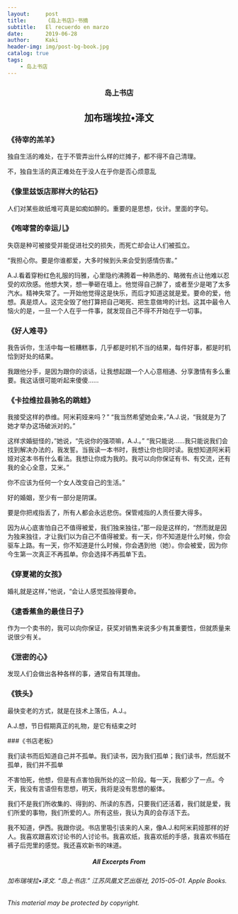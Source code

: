```yaml
---
layout:     post
title:      《岛上书店》·书摘
subtitle:   El recuerdo en marzo
date:       2019-06-28
author:     Kaki
header-img: img/post-bg-book.jpg
catalog: true
tags:
    - 岛上书店
---
```


### <center>岛上书店</center>
## <center>加布瑞埃拉•泽文</center>



### 《待宰的羔羊》 

独自生活的难处，在于不管弄出什么样的烂摊子，都不得不自己清理。

不，独自生活的真正难处在于没人在乎你是否心烦意乱

### 《像里兹饭店那样大的钻石》

人们对某些故纸堆可真是如痴如醉的。重要的是思想，伙计。里面的字句。

### 《咆哮营的幸运儿》

失窃是种可被接受并能促进社交的损失，而死亡却会让人们被孤立。

“我担心你。要是你谁都爱，大多时候到头来会受到感情伤害。”

A.J.看着穿粉红色礼服的玛雅，心里隐约沸腾着一种熟悉的、略微有点让他难以忍受的欢欣感。他想大笑，想一拳砸在墙上。他觉得自己醉了，或者至少是喝了太多汽水。精神失常了。一开始他觉得这是快乐，而后才知道这就是爱。要命的爱，他想。真是烦人。这完全毁了他打算把自己喝死、把生意做垮的计划。这其中最令人恼火的是，一旦一个人在乎一件事，就发现自己不得不开始在乎一切事。

### 《好人难寻》

我告诉你，生活中每一桩糟糕事，几乎都是时机不当的结果，每件好事，都是时机恰到好处的结果。



我跟他分手，是因为跟你的谈话，让我想起跟一个人心意相通、分享激情有多么重要。我这话很可能听起来傻傻……    

### 《卡拉维拉县驰名的跳蛙》    

我接受这样的恭维。阿米莉娅来吗？” “我当然希望她会来，”A.J.说，“我就是为了她才举办这场破派对的。”

这样求婚挺怪的，”她说，“先说你的强项嘛，A.J.。” “我只能说……我只能说我们会找到解决办法的，我发誓。当我读一本书时，我想让你也同时读。我想知道阿米莉娅对这本书有什么看法。我想让你成为我的。我可以向你保证有书、有交流，还有我的全心全意，艾米。”

你不应该为任何一个女人改变自己的生活。”

好的婚姻，至少有一部分是阴谋。

要是你把戒指丢了，所有人都会永远悲伤。保管戒指的人责任要大得多。

因为从心底害怕自己不值得被爱，我们独来独往，”那一段是这样的，“然而就是因为独来独往，才让我们以为自己不值得被爱。有一天，你不知道是什么时候，你会驱车上路。有一天，你不知道是什么时候，你会遇到他（她）。你会被爱，因为你今生第一次真正不再孤单。你会选择不再孤单下去。


### 《穿夏裙的女孩》

婚礼就是这样，”他说，“会让人感觉孤独得要命。

### 《逮香蕉鱼的最佳日子》

作为一个卖书的，我可以向你保证，获奖对销售来说多少有其重要性，但就质量来说很少有关。


### 《泄密的心》

发现人们会做出各种各样的事，通常自有其理由。

### 《铁头》

最快变老的方式，就是在技术上落伍，A.J.。


A.J.想，节日假期真正的礼物，是它有结束之时

###《书店老板》

我们读书而后知道自己并不孤单。我们读书，因为我们孤单；我们读书，然后就不孤单，我们并不孤单

不害怕死，他想，但是有点害怕我所处的这一阶段。每一天，我都少了一点。今天，我没有言语但有思想，明天，我将是没有思想的躯体。


我们不是我们所收集的、得到的、所读的东西，只要我们还活着，我们就是爱，我们所爱的事物，我们所爱的人。所有这些，我认为真的会存活下去。


我不知道，伊西。我跟你说。书店里吸引该来的人来，像A.J.和阿米莉娅那样的好人。我喜欢跟喜欢讨论书的人讨论书。我喜欢纸，我喜欢纸的手感，我喜欢书插在裤子后兜里的感觉。我还喜欢新书的味道。

##### <center> All Excerpts From </center>

###### 加布瑞埃拉•泽文. “岛上书店.” 江苏凤凰文艺出版社, 2015-05-01. Apple Books. 
###### This material may be protected by copyright.
 

